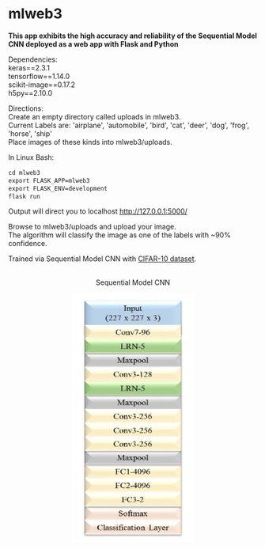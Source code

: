 # mlweb3

**This app exhibits the high accuracy and reliability of the Sequential Model CNN deployed as a web app with Flask and Python**  

Dependencies:  
keras==2.3.1  
tensorflow==1.14.0  
scikit-image==0.17.2  
h5py==2.10.0  


Directions:  
Create an empty directory called uploads in mlweb3.    
Current Labels are: 'airplane', 'automobile', 'bird', 'cat', 'deer', 'dog', 'frog', 'horse', 'ship'  
Place images of these kinds into mlweb3/uploads.  

In Linux Bash:  
```
cd mlweb3
export FLASK_APP=mlweb3
export FLASK_ENV=development
flask run
```

Output will direct you to localhost http://127.0.0.1:5000/  

Browse to mlweb3/uploads and upload your image.  
The algorithm will classify the image as one of the labels with ~90% confidence.  


Trained via Sequential Model CNN with [CIFAR-10 dataset](https://www.cs.toronto.edu/~kriz/cifar.html).<br />
<br />
<p align="center">
Sequential Model CNN
</p>
<p align="center">
  <img width="250" height="504" src="https://github.com/MattLondon101/Images/blob/master/sequentialCNN.png?raw=true"
</p>
